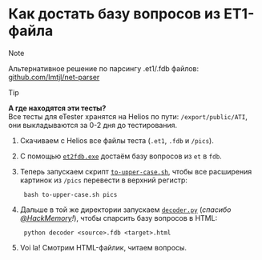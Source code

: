 # Как достать базу вопросов из ET1-файла

> [!NOTE]
> Альтернативное решение по парсингу .et1/.fdb файлов: [github.com/Imtjl/net-parser](https://github.com/Imtjl/net-parser)

> [!TIP]
> **А где находятся эти тесты?** \
> Все тесты для eTester хранятся на Helios по пути: `/export/public/ATI`, они выкладываются за 0-2 дня до тестирования.

1. Скачиваем с Helios все файлы теста (`.et1`, `.fdb` и `/pics`).
2. С помощью [`et2fdb.exe`](./et2fdb.exe) достаём базу вопросов из `et` в `fdb`.
4. Теперь запускаем скрипт [`to-upper-case.sh`](./to-upper-case.sh), чтобы все расширения картинок из `/pics` перевести в верхний регистр:

        bash to-upper-case.sh pics

3. Дальше в той же директории запускаем [`decoder.py`](./decoder.py) (*спасибо [@HackMemory](https://github.com/HackMemory/fdb-parser)!*), чтобы спарсить базу вопросов в HTML:

        python decoder <source>.fdb <target>.html

5. Voi la! Смотрим HTML-файлик, читаем вопросы.
